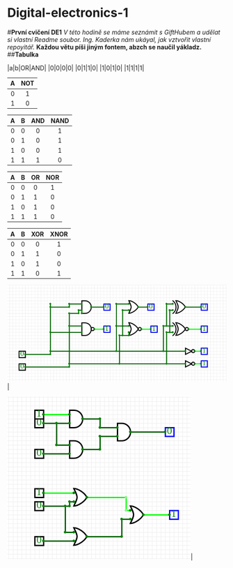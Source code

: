 # Digital-electronics-1

#**První cvičení DE1**
_V této hodině se máme seznámit s GiftHubem a udělat si vlastní Readme soubor._
*Ing. Kaderka nám ukáyal, jak vztvořit vlastní repoyitář.*
__Každou větu píši jiným fontem, abzch se naučil yákladz.__
##**Tabulka**

|a|b|OR|AND|
|0|0|0|0|
|0|1|1|0|
|1|0|1|0|
|1|1|1|1|


   | **A** | **NOT** |
   | :-: | :-: |
   | 0 | 1 |
   | 1 | 0 |

   | **A** | **B** | **AND** | **NAND** |
   | :-: | :-: | :-: | :-: |
   | 0 | 0 | 0 | 1 |
   | 0 | 1 |  0| 1 |
   | 1 | 0 |  0|  1|
   | 1 | 1 | 1 |  0|

   | **A** | **B** | **OR** | **NOR** |
   | :-: | :-: | :-: | :-: |
   | 0 | 0 | 0 | 1 |
   | 0 | 1 | 1 | 0 |
   | 1 | 0 | 1 | 0 |
   | 1 | 1 | 1 | 0 |

   | **A** | **B** | **XOR** | **XNOR** |
   | :-: | :-: | :-: | :-: |
   | 0 | 0 | 0 | 1 |
   | 0 | 1 | 1 | 0 |
   | 1 | 0 |1  | 0 |
   | 1 | 1 |0  | 1 |


![and-gates](xluben00_1.png)|

![and-gates](xluben00_2.png)|



